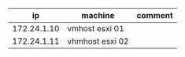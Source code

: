 | **ip** | **machine** | **comment** |
|---|---|---|
| 172.24.1.10| vmhost esxi 01 | |
| 172.24.1.11 | vhmhost esxi 02 | |
